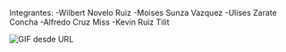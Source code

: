 Integrantes: 
-Wilbert Novelo Ruiz
-Moises Sunza Vazquez
-Ulises Zarate Concha
-Alfredo Cruz Miss
-Kevin Ruiz Tilit



![GIF desde URL]([https://media.giphy.com/media/TuGIF.gif](https://tenor.com/YNjK.gif)](https://media1.tenor.com/m/uUfXTDGqHukAAAAC/american-flag-primary-day.gif))
